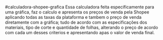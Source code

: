#calculadora-shopee-grafica
Essa calculadora feita especificamente para uma gráfica, faz o calculo e apresenta os preços de venda pela Shopee aplicando todas as taxas da plataforma e tambem o preço de venda diretamente com a gráfica; tudo de acordo com as especificações dos materiais, tipo de corte e quantidade de folhas, alterando o preço de acordo com cada um desses criterios e apresentando apas o valor de venda final.
